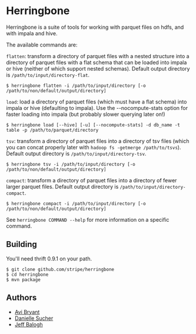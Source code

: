 Herringbone
===========

Herringbone is a suite of tools for working with parquet files on hdfs, and with impala and hive.

The available commands are:

`flatten`: transform a directory of parquet files with a nested structure into a directory of parquet files with a flat schema that can be loaded into impala or hive (neither of which support nested schemas). Default output directory is `/path/to/input/directory-flat`.

    $ herringbone flatten -i /path/to/input/directory [-o /path/to/non/default/output/directory]

`load`: load a directory of parquet files (which must have a flat schema) into impala or hive (defaulting to impala). Use the --nocompute-stats option for faster loading into impala (but probably slower querying later on!)

    $ herringbone load [--hive] [-u] [--nocompute-stats] -d db_name -t table -p /path/to/parquet/directory

`tsv`: transform a directory of parquet files into a directory of tsv files (which you can concat properly later with `hadoop fs -getmerge /path/to/tsvs`). Default output directory is `/path/to/input/directory-tsv`.

    $ herringbone tsv -i /path/to/input/directory [-o /path/to/non/default/output/directory]

`compact`: transform a directory of parquet files into a directory of fewer larger parquet files. Default output directory is `/path/to/input/directory-compact`.

    $ herringbone compact -i /path/to/input/directory [-o /path/to/non/default/output/directory]

See `herringbone COMMAND --help` for more information on a specific command.

Building
--------

You'll need thrift 0.9.1 on your path.

    $ git clone github.com/stripe/herringbone
    $ cd herringbone
    $ mvn package

Authors
-------

 - [Avi Bryant](http://twitter.com/avibryant)
 - [Danielle Sucher](http://twitter.com/daniellesucher)
 - [Jeff Balogh](http://twitter.com/jbalogh)
